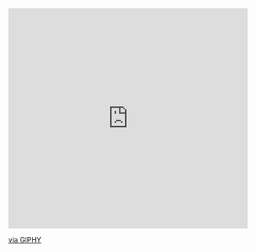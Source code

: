 <iframe src="https://giphy.com/embed/i1JHRZSXO9LZZDHqii" width="480" height="442" frameBorder="0" class="giphy-embed" allowFullScreen></iframe><p><a href="https://giphy.com/gifs/DronaHQ-automation-nocode-lowcode-i1JHRZSXO9LZZDHqii">via GIPHY</a></p>
